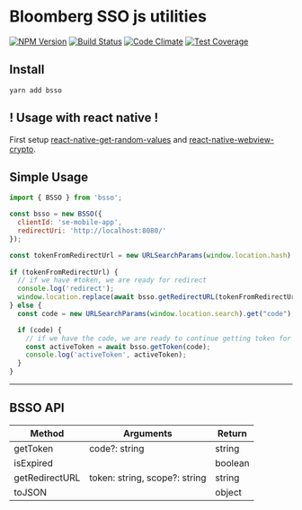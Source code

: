 # Bloomberg SSO js utilities
[![NPM Version](https://img.shields.io/npm/v/bsso.svg)][package-url]
[![Build Status](https://travis-ci.org/jcgertig/bsso.svg?branch=master)](https://travis-ci.org/jcgertig/bsso)
[![Code Climate](https://codeclimate.com/github/jcgertig/bsso/badges/gpa.svg)](https://codeclimate.com/github/jcgertig/bsso)
[![Test Coverage](https://codeclimate.com/github/jcgertig/bsso/badges/coverage.svg)](https://codeclimate.com/github/jcgertig/bsso/coverage)

## Install

```
yarn add bsso
```

## ! Usage with react native !
First setup [react-native-get-random-values](https://github.com/LinusU/react-native-get-random-values) and [react-native-webview-crypto](https://github.com/webview-crypto/react-native-webview-crypto).


## Simple Usage
```js
import { BSSO } from 'bsso';

const bsso = new BSSO({
  clientId: 'se-mobile-app',
  redirectUri: 'http://localhost:8080/'
});

const tokenFromRedirectUrl = new URLSearchParams(window.location.hash).get('#token');
	
if (tokenFromRedirectUrl) {
  // if we have #token, we are ready for redirect
  console.log('redirect');
  window.location.replace(await bsso.getRedirectURL(tokenFromRedirectUrl));
} else {
  const code = new URLSearchParams(window.location.search).get("code");

  if (code) {
    // if we have the code, we are ready to continue getting token for authorization
    const activeToken = await bsso.getToken(code);
    console.log('activeToken', activeToken);
  }
}
```

-------------------------------

## BSSO API


| Method         | Arguments                     | Return  |
|----------------|-------------------------------|---------|
| getToken       | code?: string                 | string  |
| isExpired      |                               | boolean |
| getRedirectURL | token: string, scope?: string | string  |
| toJSON         |                               | object  |


[package-url]: https://npmjs.com/package/bsso

